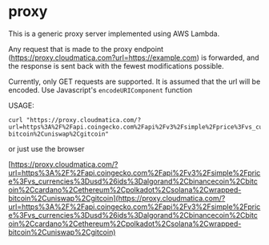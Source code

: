 # proxy

This is a generic proxy server implemented using AWS Lambda.

Any request that is made to the proxy endpoint (https://proxy.cloudmatica.com?url=https://example.com) is forwarded, and the response is sent back with the fewest modifications possible.

Currently, only GET requests are supported. It is assumed that the url will be encoded. Use Javascript's `encodeURIComponent` function

USAGE:

```
curl "https://proxy.cloudmatica.com/?url=https%3A%2F%2Fapi.coingecko.com%2Fapi%2Fv3%2Fsimple%2Fprice%3Fvs_currencies%3Dusd%26ids%3Dalgorand%2Cbinancecoin%2Cbitcoin%2Ccardano%2Cethereum%2Cpolkadot%2Csolana%2Cwrapped-bitcoin%2Cuniswap%2Cgitcoin"
```

or just use the browser

[https://proxy.cloudmatica.com/?url=https%3A%2F%2Fapi.coingecko.com%2Fapi%2Fv3%2Fsimple%2Fprice%3Fvs_currencies%3Dusd%26ids%3Dalgorand%2Cbinancecoin%2Cbitcoin%2Ccardano%2Cethereum%2Cpolkadot%2Csolana%2Cwrapped-bitcoin%2Cuniswap%2Cgitcoin](https://proxy.cloudmatica.com/?url=https%3A%2F%2Fapi.coingecko.com%2Fapi%2Fv3%2Fsimple%2Fprice%3Fvs_currencies%3Dusd%26ids%3Dalgorand%2Cbinancecoin%2Cbitcoin%2Ccardano%2Cethereum%2Cpolkadot%2Csolana%2Cwrapped-bitcoin%2Cuniswap%2Cgitcoin)